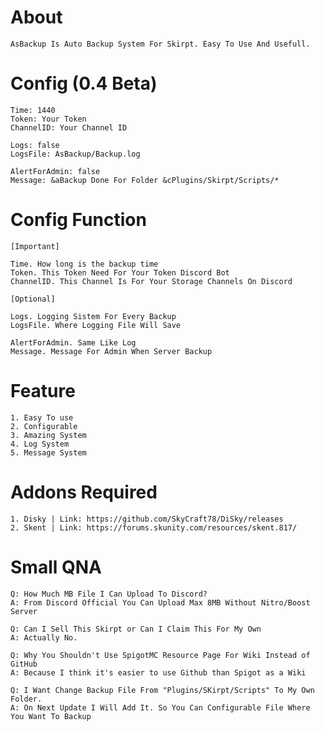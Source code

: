# About
	AsBackup Is Auto Backup System For Skirpt. Easy To Use And Usefull.

# Config (0.4 Beta)
	Time: 1440
	Token: Your Token
	ChannelID: Your Channel ID

	Logs: false
	LogsFile: AsBackup/Backup.log

	AlertForAdmin: false
	Message: &aBackup Done For Folder &cPlugins/Skirpt/Scripts/*

# Config Function
	
	[Important]

	Time. How long is the backup time
	Token. This Token Need For Your Token Discord Bot
	ChannelID. This Channel Is For Your Storage Channels On Discord

	[Optional]

	Logs. Logging Sistem For Every Backup
	LogsFile. Where Logging File Will Save

	AlertForAdmin. Same Like Log
	Message. Message For Admin When Server Backup

# Feature
	1. Easy To use
	2. Configurable
	3. Amazing System
	4. Log System
	5. Message System

# Addons Required
	1. Disky | Link: https://github.com/SkyCraft78/DiSky/releases
	2. Skent | Link: https://forums.skunity.com/resources/skent.817/

# Small QNA
	Q: How Much MB File I Can Upload To Discord?
	A: From Discord Official You Can Upload Max 8MB Without Nitro/Boost Server

	Q: Can I Sell This Skirpt or Can I Claim This For My Own
	A: Actually No.

	Q: Why You Shouldn't Use SpigotMC Resource Page For Wiki Instead of GitHub
	A: Because I think it's easier to use Github than Spigot as a Wiki
	
	Q: I Want Change Backup File From "Plugins/SKirpt/Scripts" To My Own Folder.
	A: On Next Update I Will Add It. So You Can Configurable File Where You Want To Backup
	
